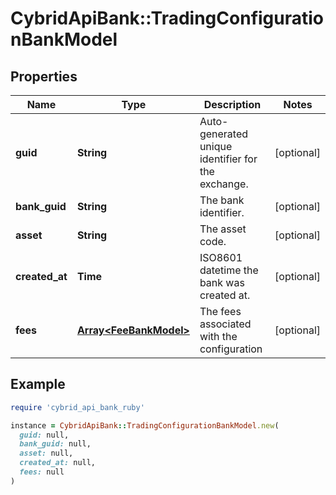 # CybridApiBank::TradingConfigurationBankModel

## Properties

| Name | Type | Description | Notes |
| ---- | ---- | ----------- | ----- |
| **guid** | **String** | Auto-generated unique identifier for the exchange. | [optional] |
| **bank_guid** | **String** | The bank identifier. | [optional] |
| **asset** | **String** | The asset code. | [optional] |
| **created_at** | **Time** | ISO8601 datetime the bank was created at. | [optional] |
| **fees** | [**Array&lt;FeeBankModel&gt;**](FeeBankModel.md) | The fees associated with the configuration | [optional] |

## Example

```ruby
require 'cybrid_api_bank_ruby'

instance = CybridApiBank::TradingConfigurationBankModel.new(
  guid: null,
  bank_guid: null,
  asset: null,
  created_at: null,
  fees: null
)
```

